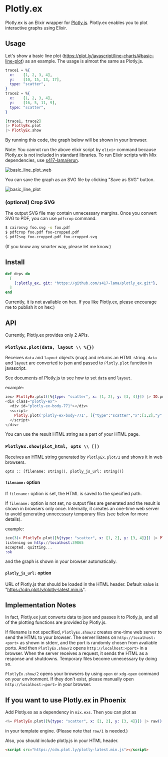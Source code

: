 # Plotly.ex
Plotly.ex is an Elixir wrapper for [Plotly.js](https://plot.ly/javascript/).
Plotly.ex enables you to plot interactive graphs using Elixir.

## Usage
Let's show a basic line plot (https://plot.ly/javascript/line-charts/#basic-line-plot) as an example.
The usage is almost the same as Plotly.js.
```elixir
trace1 = %{
  x:    [1, 2, 3, 4],
  y:    [10, 15, 13, 17],
  type: "scatter",
}
trace2 = %{
  x:    [1, 2, 3, 4],
  y:    [16, 5, 11, 9],
  type: "scatter",
}

[trace1, trace2]
|> PlotlyEx.plot
|> PlotlyEx.show
```

By running this code, the graph below will be shown in your browser.

Note:
You cannot run the above elixir script by `elixir` command because Plotly.ex is not included in standard libraries.
To run Elixir scripts with Mix dependencies, use [s417-lama/erun](https://github.com/s417-lama/erun).

![basic_line_plot_web](https://raw.github.com/wiki/s417-lama/plotly_ex/images/plotly_basic_line_plot.png)

You can save the graph as an SVG file by clicking "Save as SVG" button.

![basic_line_plot](https://raw.github.com/wiki/s417-lama/plotly_ex/images/plotly_basic_line_plot.svg?sanitize=true)

### (optional) Crop SVG
The output SVG file may contain unnecessary margins.
Once you convert SVG to PDF, you can use `pdfcrop` command.
```sh
$ cairosvg foo.svg -o foo.pdf
$ pdfcrop foo.pdf foo-cropped.pdf
$ pdf2svg foo-cropped.pdf foo-cropped.svg
```
(If you know any smarter way, please let me know.)

## Install
```elixir
def deps do
  [
    {:plotly_ex, git: "https://github.com/s417-lama/plotly_ex.git"},
  ]
end
```
Currently, it is not available on hex.
If you like Plotly.ex, please encourage me to publish it on hex:)

## API
Currently, Plotly.ex provides only 2 APIs.

### `PlotlyEx.plot(data, layout \\ %{})`
Receives `data` and `layout` objects (map) and returns an HTML string.
`data` and `layout` are converted to json and passed to `Plotly.plot` function in javascript.

See [documents of Plotly.js](https://plot.ly/javascript/) to see how to set `data` and `layout`.

example:
```elixir
iex> PlotlyEx.plot([%{type: "scatter", x: [1, 2], y: [3, 4]}]) |> IO.puts
<div class="plotly-ex">
  <div id="plotly-ex-body-771"></div>
  <script>
    Plotly.plot('plotly-ex-body-771', [{"type":"scatter","x":[1,2],"y":[3,4]}], {})
  </script>
</div>
```

You can use the result HTML string as a part of your HTML page.

### `PlotlyEx.show(plot_html, opts \\ [])`
Receives an HTML string generated by `PlotlyEx.plot/2` and shows it in web browsers.

```
opts :: [filename: string(), plotly_js_url: string()]
```

#### `filename:` option

If `filename:` option is set, the HTML is saved to the specified path.

If `filename:` option is not set, no output files are generated and the result is shown in browsers only once.
Internally, it creates an one-time web server to avoid generating unnecessary temporary files (see below for more details).

example:
```elixir
iex(3)> PlotlyEx.plot([%{type: "scatter", x: [1, 2], y: [3, 4]}]) |> PlotlyEx.show
listening on http://localhost:39865
accepted. quitting...
:ok
```

and the graph is shown in your browser automatically.

#### `plotly_js_url:` option

URL of Plotly.js that should be loaded in the HTML header.
Default value is "https://cdn.plot.ly/plotly-latest.min.js".

## Implementation Notes
In fact, Plotly.ex just converts data to json and passes it to Plotly.js, and all of the plotting functions are provided by Plotly.js.

If filename is not specified, `PlotlyEx.show/2` creates one-time web server to send the HTML to your browser.
The server listens on `http://localhost:<port>` as shown in stderr, and the port is randomly chosen from avaliable ports.
And then `PlotlyEx.show/2` opens `http://localhost:<port>` in a browser.
When the server receives a request, it sends the HTML as a response and shutdowns.
Temporary files become unnecessary by doing so.

`PlotlyEx.show/2` opens your browsers by using `open` or `xdg-open` command on your environment.
If they don't exist, please manually open `http://localhost:<port>` in your browser.

## If you want to use Plotly.ex in Phoenix
Add Plotly.ex as a dependency in `mix.exs`.
Then you can plot as
```elixir
<%= PlotlyEx.plot([%{type: "scatter", x: [1, 2], y: [3, 4]}]) |> raw() %>
```
in your template engine.
(Please note that `raw/1` is needed.)

Also, you should include plotly.js in your HTML header.
```html
<script src="https://cdn.plot.ly/plotly-latest.min.js"></script>
```
